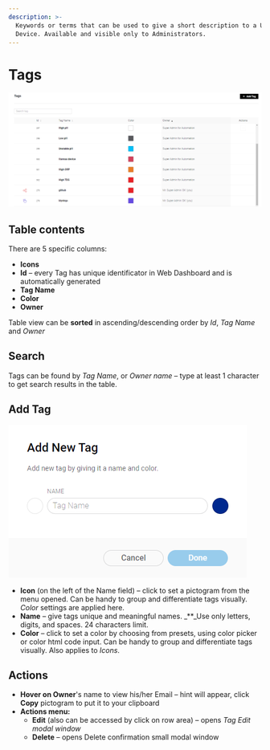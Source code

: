 ```yaml
---
description: >-
  Keywords or terms that can be used to give a short description to a User or a
  Device. Available and visible only to Administrators.
---
```


# Tags

![Tags table](../../../.gitbook/assets/tags.png)

## Table contents

There are 5 specific columns:

* **Icons**
* **Id** – every Tag has unique identificator in Web Dashboard and is automatically generated
* **Tag Name** 
* **Color**
* **Owner**

Table view can be **sorted** in ascending/descending order by _Id_, _Tag Name_ and _Owner_

## Search

Tags can be found by _Tag Name_, or _Owner name_ – type at least 1 character to get search results in the table.

## Add Tag

![Create/Edit Tag modal window](../../../.gitbook/assets/add_new_tag.png)

* **Icon** \(on the left of the Name field\) – click to set a pictogram from the menu opened. Can be handy to group and differentiate tags visually. _Color_ settings are applied here.
* **Name** – give tags unique and meaningful names. _\*\*_Use only letters, digits, and spaces. 24 characters limit.
* **Color** – click to set a color by choosing from presets, using color picker or color html code input. Can be handy to group and differentiate tags visually. Also applies to _Icons_.

## Actions

* **Hover on Owner**'s name to view his/her Email – hint will appear, click **Copy** pictogram to put it to your clipboard
* **Actions menu:**
  * **Edit** \(also can be accessed by click on row area\) – opens _Tag Еdit modal window_
  * **Delete** – opens Delete confirmation small modal window

